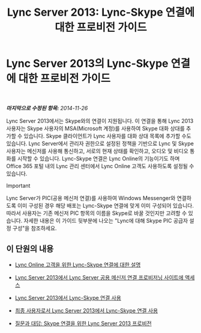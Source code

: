 ﻿---
title: 'Lync Server 2013: Lync-Skype 연결에 대한 프로비전 가이드'
TOCTitle: Lync-Skype 연결에 대한 프로비전 가이드
ms:assetid: 69adda9b-5b72-4538-9be6-079b2f462e09
ms:mtpsurl: https://technet.microsoft.com/ko-kr/library/Dn440173(v=OCS.15)
ms:contentKeyID: 59602773
ms.date: 08/24/2015
mtps_version: v=OCS.15
ms.translationtype: HT
---

# Lync Server 2013의 Lync-Skype 연결에 대한 프로비전 가이드

 

_**마지막으로 수정된 항목:** 2014-11-26_

Lync Server 2013에서는 Skype와의 연결이 지원됩니다. 이 연결을 통해 Lync 2013 사용자는 Skype 사용자의 MSA(Microsoft 계정)를 사용하여 Skype 대화 상대를 추가할 수 있습니다. Skype 클라이언트가 Lync 사용자를 대화 상대 목록에 추가할 수도 있습니다. Lync Server에서 관리자 권한으로 설정된 정책을 기반으로 Lync 및 Skype 사용자는 메신저를 사용해 통신하고, 서로의 현재 상태를 확인하고, 오디오 및 비디오 통화를 시작할 수 있습니다. Lync-Skype 연결은 Lync Online의 기능이기도 하며 Office 365 포털 내의 Lync 관리 센터에서 Lync Online 고객도 사용하도록 설정될 수 있습니다.


> [!IMPORTANT]
> Lync Server가 PIC(공용 메신저 연결)를 사용하여 Windows Messenger와 연결하도록 이미 구성된 경우 해당 배포는 Lync-Skype 연결에 맞게 이미 구성되어 있습니다. 따라서 사용자는 기존 메신저 PIC 항목의 이름을 Skype로 바꿀 것인지만 고려할 수 있습니다. 자세한 내용은 이 가이드 뒷부분에 나오는 "Lync에 대해 Skype PIC 공급자 설정 구성"을 참조하세요.



## 이 단원의 내용

  - [Lync Online 고객을 위한 Lync-Skype 연결에 대한 설명](lync-server-2013-note-about-lync-skype-connectivity-for-lync-on.md)

  - [Lync Server 2013에서 Lync Server 공용 메신저 연결 프로비저닝 사이트에 액세스](lync-server-2013-accessing-the-lync-server-public-im-connectivity-provisioning-site.md)

  - [Lync Server 2013에서 Lync-Skype 연결 사용](lync-server-2013-enabling-lync-skype-connectivity.md)

  - [최종 사용자로서 Lync Server 2013에서 Lync-Skype 연결 사용](lync-server-2013-using-lync-skype-connectivity-as-an-end-user.md)

  - [질문과 대답: Skype 연결을 위한 Lync Server 2013 프로비전](lync-server-2013-frequently-asked-questions-provisioning-lync-server-for-skype-connectivity.md)

